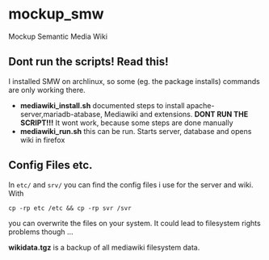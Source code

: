 # mockup_smw
Mockup Semantic Media Wiki

## Dont run the scripts! Read this!

I installed SMW on archlinux, so some (eg. the package installs) commands are only working there.

* **mediawiki_install.sh** documented steps to install apache-server,mariadb-atabase, Mediawiki and extensions. **DONT RUN THE SCRIPT!!!** It wont work, because some steps are done manually
* **mediawiki_run.sh** this can be run. Starts server, database and opens wiki in firefox

## Config Files etc.

In `etc/` and `srv/` you can find the config files i use for the server and wiki. With 

`cp -rp etc /etc && cp -rp svr /svr`

you can overwrite the files on your system. It could lead to filesystem rights problems though ...

**wikidata.tgz** is a backup of all mediawiki filesystem data.
